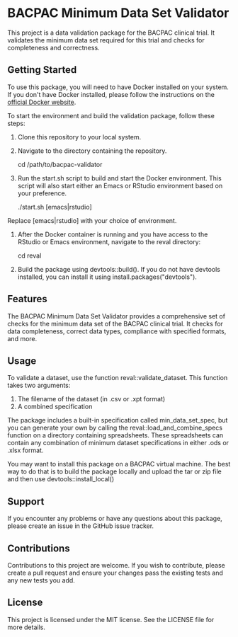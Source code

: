 # BACPAC Minimum Data Set Validator

This project is a data validation package for the BACPAC clinical trial. It validates the minimum data set required for this trial and checks for completeness and correctness.




## Getting Started

To use this package, you will need to have Docker installed on your system. If you don't have Docker installed, please follow the instructions on the [official Docker website](https://docs.docker.com/get-docker/).

To start the environment and build the validation package, follow these steps:

1.  Clone this repository to your local system.
2.  Navigate to the directory containing the repository.

    cd /path/to/bacpac-validator

1.  Run the start.sh script to build and start the Docker environment. This script will also start either an Emacs or RStudio environment based on your preference.

    ./start.sh [emacs|rstudio]

Replace [emacs|rstudio] with your choice of environment.

1.  After the Docker container is running and you have access to the RStudio or Emacs environment, navigate to the reval directory:

    cd reval

1.  Build the package using devtools::build(). If you do not have devtools installed, you can install it using install.packages("devtools").




## Features

The BACPAC Minimum Data Set Validator provides a comprehensive set of checks for the minimum data set of the BACPAC clinical trial. It checks for data completeness, correct data types, compliance with specified formats, and more.

## Usage

To validate a dataset, use the function reval::validate_dataset. This function takes two arguments:

1. The filename of the dataset (in .csv or .xpt format)
2. A combined specification

The package includes a built-in specification called min_data_set_spec, but you can generate your own by calling the reval::load_and_combine_specs function on a directory containing spreadsheets. These spreadsheets can contain any combination of minimum dataset specifications in either .ods or .xlsx format.

You may want to install this package on a BACPAC virtual machine. The best way to do that is to build the package locally and upload the tar or zip file and then use devtools::install_local()

## Support

If you encounter any problems or have any questions about this package, please create an issue in the GitHub issue tracker.




## Contributions

Contributions to this project are welcome. If you wish to contribute, please create a pull request and ensure your changes pass the existing tests and any new tests you add.




## License

This project is licensed under the MIT license. See the LICENSE file for more details.

